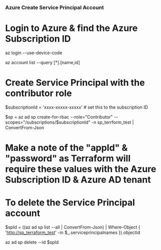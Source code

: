 ### Azure Create Service Principal Account 

# Login to Azure & find the Azure Subscription ID

az login --use-device-code 

az account list --query [*].[name,id]

# Create Service Principal with the contributor role

$subscriptionId = 'xxxx-xxxxx-xxxxx' # set this to the subscription ID

$sp = az ad sp create-for-rbac --role="Contributor" --scopes="/subscriptions/$subscriptionId" -n sp_terrform_test | ConvertFrom-Json

# Make a note of the "appId" & "password" as Terraform will require these values with the Azure Subscription ID & Azure AD tenant 

# To delete the Service Principal account 

$spId = ((az ad sp list --all | ConvertFrom-Json) | Where-Object { '<http://sp_terraform_test>' -in $_.serviceprincipalnames }).objectId

az ad sp delete --id $spId